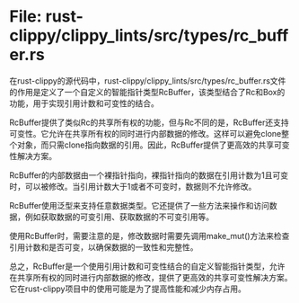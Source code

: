 # File: rust-clippy/clippy_lints/src/types/rc_buffer.rs

在rust-clippy的源代码中，rust-clippy/clippy_lints/src/types/rc_buffer.rs文件的作用是定义了一个自定义的智能指针类型RcBuffer，该类型结合了Rc和Box的功能，用于实现引用计数和可变性的结合。

RcBuffer提供了类似Rc的共享所有权的功能，但与Rc不同的是，RcBuffer还支持可变性。它允许在共享所有权的同时进行内部数据的修改。这样可以避免clone整个对象，而只需clone指向数据的引用。因此，RcBuffer提供了更高效的共享可变性解决方案。

RcBuffer的内部数据由一个裸指针指向，裸指针指向的数据在引用计数为1且可变时，可以被修改。当引用计数大于1或者不可变时，数据则不允许修改。

RcBuffer使用泛型来支持任意数据类型。它还提供了一些方法来操作和访问数据，例如获取数据的可变引用、获取数据的不可变引用等。

使用RcBuffer时，需要注意的是，修改数据时需要先调用make_mut()方法来检查引用计数和是否可变，以确保数据的一致性和完整性。

总之，RcBuffer是一个使用引用计数和可变性结合的自定义智能指针类型，允许在共享所有权的同时进行内部数据的修改，提供了更高效的共享可变性解决方案。它在rust-clippy项目中的使用可能是为了提高性能和减少内存占用。

